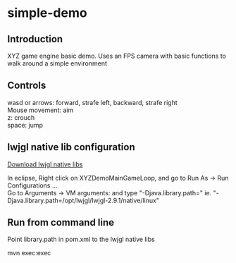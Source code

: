 # simple-demo

## Introduction
XYZ game engine basic demo.
Uses an FPS camera with basic functions to walk around a simple environment

## Controls

wasd or arrows: forward, strafe left, backward, strafe right  
Mouse movement: aim  
z: crouch  
space: jump  

## lwjgl native lib configuration

[Download lwjgl native libs](https://sourceforge.net/projects/java-game-lib/files/Official%20Releases/LWJGL%202.9.1/lwjgl-2.9.1.zip/download)

In eclipse, Right click on XYZDemoMainGameLoop, and go to Run As -> Run Configurations ...  
Go to Arguments -> VM arguments: and type "-Djava.library.path=<path to lwjgl native libs>" ie. "-Djava.library.path=/opt/lwjgl/lwjgl-2.9.1/native/linux"

## Run from command line

Point library.path in pom.xml to the lwjgl native libs

mvn exec:exec
